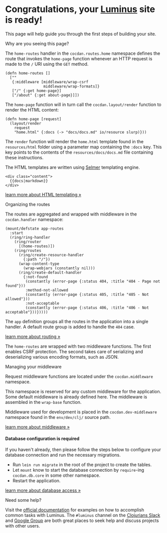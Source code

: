 <h1 class="title">Congratulations, your <a class="alert-link" href="http://luminusweb.net">Luminus</a> site is ready!</h1>

This page will help guide you through the first steps of building your site.

<p class="title is-5">Why are you seeing this page?</p>

The `home-routes` handler in the `cocdan.routes.home` namespace
defines the route that invokes the `home-page` function whenever an HTTP
request is made to the `/` URI using the `GET` method.

```
(defn home-routes []
  [""
   {:middleware [middleware/wrap-csrf
                 middleware/wrap-formats]}
   ["/" {:get home-page}]
   ["/about" {:get about-page}]])
```

The `home-page` function will in turn call the `cocdan.layout/render` function
to render the HTML content:

```
(defn home-page [request]
  (layout/render
    request 
    "home.html" {:docs (-> "docs/docs.md" io/resource slurp)}))
```

The `render` function will render the `home.html` template found in the `resources/html`
folder using a parameter map containing the `:docs` key. This key points to the
contents of the `resources/docs/docs.md` file containing these instructions.

The HTML templates are written using [Selmer](https://github.com/yogthos/Selmer) templating engine.

```
<div class="content">
  {{docs|markdown}}
</div>
```

<a class="level-item button" href="https://luminusweb.com/docs/html_templating.html">learn more about HTML templating »</a>



<p class="title is-5">Organizing the routes</p>

The routes are aggregated and wrapped with middleware in the `cocdan.handler` namespace:

```
(mount/defstate app-routes
  :start
  (ring/ring-handler
    (ring/router
      [(home-routes)])
    (ring/routes
      (ring/create-resource-handler
        {:path "/"})
      (wrap-content-type
        (wrap-webjars (constantly nil)))
      (ring/create-default-handler
        {:not-found
         (constantly (error-page {:status 404, :title "404 - Page not found"}))
         :method-not-allowed
         (constantly (error-page {:status 405, :title "405 - Not allowed"}))
         :not-acceptable
         (constantly (error-page {:status 406, :title "406 - Not acceptable"}))}))))
```

The `app` definition groups all the routes in the application into a single handler.
A default route group is added to handle the `404` case.

<a class="level-item button" href="https://luminusweb.com/docs/routes.html">learn more about routing »</a>

The `home-routes` are wrapped with two middleware functions. The first enables CSRF protection.
The second takes care of serializing and deserializing various encoding formats, such as JSON.

<p class="title is-5">Managing your middleware</p>

Request middleware functions are located under the `cocdan.middleware` namespace.

This namespace is reserved for any custom middleware for the application. Some default middleware is
already defined here. The middleware is assembled in the `wrap-base` function.

Middleware used for development is placed in the `cocdan.dev-middleware` namespace found in
the `env/dev/clj/` source path.

<a class="level-item button" href="https://luminusweb.com/docs/middleware.html">learn more about middleware »</a>

<div class="bs-callout bs-callout-danger">

#### Database configuration is required

If you haven't already, then please follow the steps below to configure your database connection and run the necessary migrations.

* Run `lein run migrate` in the root of the project to create the tables.
* Let `mount` know to start the database connection by `require`-ing `cocdan.db.core` in some other namespace.
* Restart the application.

<a class="btn btn-primary" href="http://www.luminusweb.net/docs/database.md">learn more about database access »</a>

</div>



<p class="title is-5">Need some help?</p>

Visit the [official documentation](https://luminusweb.com/docs/cocdan) for examples
on how to accomplish common tasks with Luminus. The `#luminus` channel on the [Clojurians Slack](http://clojurians.net/) and [Google Group](https://groups.google.com/forum/#!forum/luminusweb) are both great places to seek help and discuss projects with other users.
